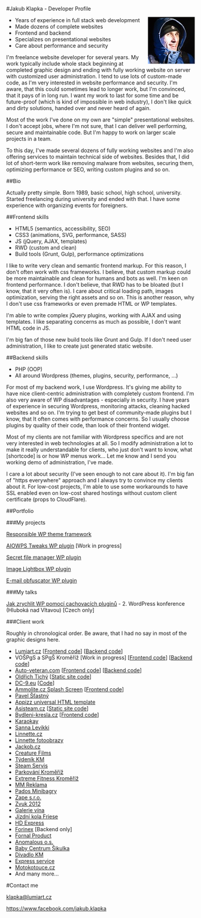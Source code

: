 #Jakub Klapka - Developer Profile

<img src="https://raw.githubusercontent.com/jakub-klapka/profile/master/assets/profile_image.jpg" align="right">

- Years of experience in full stack web development
- Made dozens of complete websites
- Frontend and backend
- Specializes on presentational websites
- Care about performance and security

I'm freelance website developer for several years. My work typically include whole stack beginning at completed graphic design and ending with fully working website on server with customized user administration. I tend to use lots of custom-made code, as I'm very interested in website performance and security. I'm aware, that this could sometimes lead to longer work, but I'm convinced, that it pays of in long run. I want my work to last for some time and be future-proof (which is kind of impossible in web industry), I don't like quick and dirty solutions, handed over and never heard of again.

Most of the work I've done on my own are "simple" presentational websites. I don't accept jobs, where I'm not sure, that I can deliver well performing, secure and maintainable code. But I'm happy to work on larger scale projects in a team.

To this day, I've made several dozens of fully working websites and I'm also offering services to maintain technical side of websites. Besides that, I did lot of short-term work like removing malware from websites, securing them, optimizing performance or SEO, writing custom plugins and so on.

##Bio

Actually pretty simple. Born 1989, basic school, high school, university. Started freelancing during university and ended with that.
I have some experience with organizing events for foreigners.

##Frontend skills

- HTML5 (semantics, accessibility, SEO)
- CSS3 (animations, SVG, performance, SASS)
- JS (jQuery, AJAX, templates)
- RWD (custom and clean)
- Build tools (Grunt, Gulp), performance optimizations

I like to write very clean and semantic frontend markup. For this reason, I don't often work with css frameworks. I believe, that custom markup could be more maintainable and clean for humans and bots as well.
I'm keen on frontend performance. I don't believe, that RWD has to be bloated (but I know, that it very often is). I care about critical loading path, images optimization, serving the right assets and so on. This is another reason, why I don't use css frameworks or even premade HTML or WP templates.

I'm able to write complex jQuery plugins, working with AJAX and using templates. I like separating concerns as much as possible, I don't want HTML code in JS.

I'm big fan of those new build tools like Grunt and Gulp. If I don't need user administration, I like to create just generated static website.

##Backend skills

- PHP (OOP)
- All around Wordpress (themes, plugins, security, performance, ...)

For most of my backend work, I use Wordpress. It's giving me ability to have nice client-centric administration with completely custom frontend. I'm also very aware of WP disadvantages - especially in security. I have years of experience in securing Wordpress, monitoring attacks, cleaning hacked websites and so on.
I'm trying to get best of community-made plugins but I know, that It often comes with performance concerns. So I usually choose plugins by quality of their code, than look of their frontend widget.

Most of my clients are not familiar with Wordpress specifics and are not very interested in web technologies at all. So I modify administration a lot to make it really understandable for clients, who just don't want to know, what [shortcode] is or how WP menus work...
Let me know and I send you working demo of administration, I've made.

I care a lot about security (I've seen enough to not care about it). I'm big fan of "https everywhere" approach and I always try to convince my clients about it. For low-cost projects, I'm able to use some workarounds to have SSL enabled even on low-cost shared hostings without custom client certificate (props to CloudFlare).

##Portfolio

###My projects

[Responsible WP theme framework](https://github.com/jakub-klapka/responsible-wp-framework)

[AIOWPS Tweaks WP plugin](https://github.com/jakub-klapka/aiowps-tweaks-wp-plugin) [Work in progress]

[Secret file manager WP plugin](https://github.com/jakub-klapka/secret-file-manager)

[Image Lightbox WP plugin](https://github.com/jakub-klapka/image-lightbox-wp-plugin)

[E-mail obfuscator WP plugin](https://github.com/jakub-klapka/email-obfuscator-wp-plugin)

###My talks

[Jak zrychlit WP pomocí cachovacích pluginů](https://www.youtube.com/watch?v=onzHrKJy-Zw) - 2. WordPress konference (Hluboká nad Vltavou) [Czech only]

###Client work

Roughly in chronological order. Be aware, that I had no say in most of the graphic designs here.

- [Lumiart.cz](https://www.lumiart.cz) [[Frontend code](https://github.com/jakub-klapka/lumiart-2013-html)] [[Backend code](https://github.com/jakub-klapka/lumiart-2013-wordpress-theme)]
- VOŠPgS a SPgŠ Kroměříž [Work in progress] [[Frontend code](https://github.com/jakub-klapka/vossps-kromeriz-html)] [[Backend code](https://github.com/jakub-klapka/vossps-kromeriz-wp)]
- [Auto-veteran.com](https://www.auto-veteran.com) [[Frontend code](https://github.com/jakub-klapka/auto-veteran-html)] [[Backend code](https://github.com/jakub-klapka/auto-veteran-wp)]
- [Oldřich Tichý](https://www.oldrichtichy.cz) [[Static site code](https://github.com/jakub-klapka/oldrich-tichy)]
- [DC-9.eu](http://www.dc-9.eu) [[Code](https://github.com/jakub-klapka/dc9-html-wp)]
- [Ammolite.cz Splash Screen](http://www.ammolite.cz) [[Frontend code](https://github.com/jakub-klapka/ammolite-hp-html)]
- [Pavel Šťastný](https://www.pavelstastny.cz/)
- [Appizz universal HTML template](http://themeforest.net/item/appizz-mobile-app-showcase-html-template/full_screen_preview/4902563)
- [Asisteam.cz](http://www.asisteam.cz) [[Static site code](https://github.com/jakub-klapka/asisteam)]
- [Bydleni-kresla.cz](http://www.bydleni-kresla.cz) [[Frontend code](https://github.com/jakub-klapka/moderni-bydleni-html)]
- [Karaokay](http://www.karaokay.cz/)
- [Sanna Levikki](http://www.levikki.cz/)
- [Linnette.cz](http://www.linnette.cz/)
- [Linnette fotoobrazy](http://lin-fotoobrazy.cz/)
- [Jackob.cz](http://www.jackob.cz/)
- [Creature Films](http://www.creaturefilms.cz/)
- [Týdeník KM](http://www.tydenik-km.cz/)
- [Steam Servis](http://www.steamservis.cz/)
- [Parkování Kroměříž](http://www.parkovanikromeriz.cz/)
- [Extreme Fitness Kroměříž](http://www.extremefitness.cz/)
- [MM Reklama](http://www.mmreklama.cz/)
- [Pados Minibagry](http://www.padosminibagry.cz/)
- [Zape s.r.o.](http://www.zapesro.cz/)
- [Zvuk 2012](http://www.zvuk2012.cz/)
- [Galerie vína](http://www.galerievina.cz/)
- [Jízdní kola Friese](http://www.jizdnikola-friese.cz/)
- [HD Express](http://www.hdexpress.cz/)
- [Forinex](http://www.forinex.cz/) [Backend only]
- [Fornal Product](http://www.fornalproduct.cz/)
- [Anomalous o.s.](http://www.anomalous.cz/)
- [Baby Centrum Šikulka](http://www.sikulka.com/)
- [Divadlo KM](http://www.divadlokm.cz/)
- [Express service](http://www.express-service.cz/)
- [Motokotouce.cz](http://motokotouce.cz/)
- And many more...

#Contact me

<klapka@lumiart.cz>

<https://www.facebook.com/jakub.klapka>
